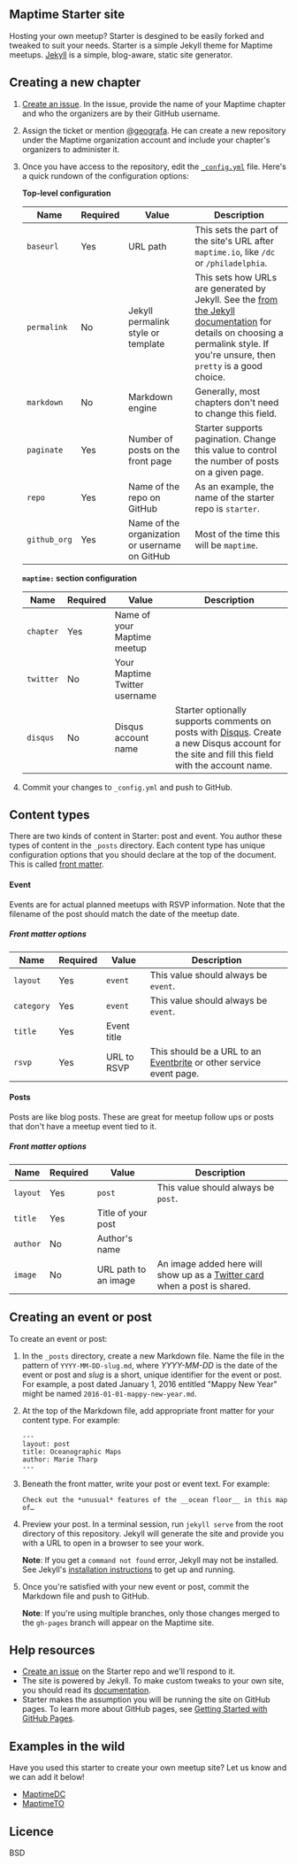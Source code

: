 ## Maptime Starter site

Hosting your own meetup? Starter is desgined to be easily forked and tweaked to suit your needs. Starter is a simple Jekyll theme for Maptime meetups. [Jekyll](http://jekyllrb.com/) is a simple, blog-aware, static site generator.

## Creating a new chapter

1. [Create an issue](https://github.com/maptime/starter/issues/new/). In the issue, provide the name of your Maptime chapter and who the organizers are by their GitHub username.
2. Assign the ticket or mention [@geografa](https://github.com/geografa). He can create a new repository under the Maptime organization account and include your chapter's organizers to administer it.
3. Once you have access to the repository, edit the [`_config.yml`](https://github.com/maptime/starter/blob/gh-pages/_config.yml) file. Here's a quick rundown of the configuration options:

   **Top-level configuration**

   | Name | Required | Value | Description |
   | --- | --- | --- | --- |
   | `baseurl` | Yes | URL path | This sets the part of the site's URL after `maptime.io`, like `/dc` or `/philadelphia`. |
   | `permalink` | No | Jekyll permalink style or template | This sets how URLs are generated by Jekyll. See the [from the Jekyll documentation](http://jekyllrb.com/docs/permalinks/) for details on choosing a permalink style. If you're unsure, then `pretty` is a good choice. |
   | `markdown` | No | Markdown engine | Generally, most chapters don't need to change this field. |
   | `paginate` | Yes | Number of posts on the front page | Starter supports pagination. Change this value to control the number of posts on a given page. |
   | `repo` | Yes | Name of the repo on GitHub | As an example, the name of the starter repo is `starter`. |
   | `github_org` | Yes | Name of the organization or username on GitHub | Most of the time this will be `maptime`. |

   **`maptime:` section configuration**

   | Name | Required | Value | Description |
   | --- | --- | --- | --- |
   | `chapter` | Yes | Name of your Maptime meetup |
   | `twitter` | No | Your Maptime Twitter username |
   | `disqus` | No | Disqus account name | Starter optionally supports comments on posts with [Disqus](http://disqus.com). Create a new Disqus account for the site and fill this field with the account name. |

4. Commit your changes to `_config.yml` and push to GitHub.

## Content types

There are two kinds of content in Starter: post and event. You author these types of content in the `_posts` directory. Each content type has unique configuration options that you should declare at the top of the document. This is called [front matter](http://jekyllrb.com/docs/frontmatter/).

#### Event
Events are for actual planned meetups with RSVP information. Note that the filename of the post should match the date of the meetup date.

##### Front matter options

| Name | Required | Value | Description |
| --- | --- | --- | --- |
| `layout` | Yes | `event` | This value should always be `event`. |
| `category` | Yes | `event` | This value should always be `event`. |
| `title` | Yes | Event title |
| `rsvp` | Yes | URL to RSVP | This should be a URL to an [Eventbrite](http://eventbrite.com) or other service event page. |

#### Posts

Posts are like blog posts. These are great for meetup follow ups or posts that don't have a meetup event tied to it.

##### Front matter options

| Name | Required | Value | Description |
| --- | --- | --- | --- |
| `layout` | Yes | `post` | This value should always be `post`. |
| `title` | Yes | Title of your post |
| `author` | No | Author's name |
| `image` | No | URL path to an image | An image added here will show up as a [Twitter card](https://dev.twitter.com/docs/cards) when a post is shared. |

## Creating an event or post

To create an event or post:

1. In the `_posts` directory, create a new Markdown file. Name the file in the pattern of `YYYY-MM-DD-slug.md`, where *YYYY-MM-DD* is the date of the event or post and *slug* is a short, unique identifier for the event or post. For example, a post dated January 1, 2016 entitled "Mappy New Year" might be named `2016-01-01-mappy-new-year.md`.

2. At the top of the Markdown file, add appropriate front matter for your content type. For example:

   ```
   ---
   layout: post
   title: Oceanographic Maps
   author: Marie Tharp
   ---
   ```
3. Beneath the front matter, write your post or event text. For example:

   ```
   Check out the *unusual* features of the __ocean floor__ in this map of…
   ```

4. Preview your post. In a terminal session, run `jekyll serve` from the root directory of this repository. Jekyll will generate the site and provide you with a URL to open in a browser to see your work.

   **Note**: If you get a `command not found` error, Jekyll may not be installed. See Jekyll's [installation instructions](http://jekyllrb.com/docs/installation/) to get up and running.

5. Once you're satisfied with your new event or post, commit the Markdown file and push to GitHub.

   **Note**: If you're using multiple branches, only those changes merged to the `gh-pages` branch will appear on the Maptime site.


## Help resources

- [Create an issue](https://github.com/maptime/starter/issues) on the Starter repo and we'll respond to it.
- The site is powered by Jekyll. To make custom tweaks to your own site, you should read its [documentation](http://jekyllrb.com/docs/home/).
- Starter makes the assumption you will be running the site on GitHub pages. To learn more about GitHub pages, see [Getting Started with GitHub Pages](https://guides.github.com/features/pages/).

## Examples in the wild

Have you used this starter to create your own meetup site? Let us know and we can add it below!

- [MaptimeDC](https://maptime.github.io/dc/)
- [MaptimeTO](https://maptime.github.io/toronto/)

## Licence

BSD

